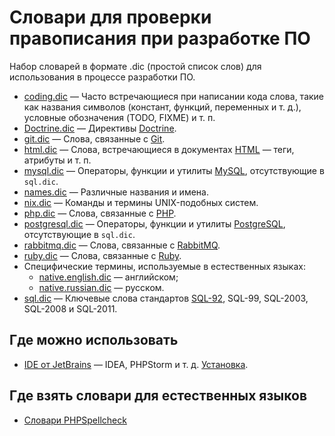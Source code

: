 # Словари для проверки правописания при разработке ПО

Набор словарей в формате .dic (простой список слов) для использования в процессе разработки ПО. 

- [coding.dic](main/coding.dic) — Часто встречающиеся при написании кода слова, такие как названия
  символов (констант, функций, переменных и т. д.), условные обозначения (TODO, FIXME) и т. п.
- [Doctrine.dic](main/Doctrine.dic) — Директивы [Doctrine](https://www.doctrine-project.org/).
- [git.dic](main/git.dic) — Слова, связанные с [Git](https://git-scm.com/).
- [html.dic](main/html.dic) — Слова, встречающиеся в документах [HTML](https://www.w3.org/TR/html/) —
  теги, атрибуты и т. п.
- [mysql.dic](main/mysql.dic) — Операторы, функции и утилиты [MySQL](https://www.mysql.com/),
  отсутствующие в `sql.dic`.
- [names.dic](main/names.dic) — Различные названия и имена.
- [nix.dic](main/nix.dic) — Команды и термины UNIX-подобных систем.
- [php.dic](main/php.dic) — Слова, связанные с [PHP](http://php.net/). 
- [postgresql.dic](main/postgresql.dic) — Операторы, функции и утилиты
  [PostgreSQL](https://www.postgresql.org/), отсутствующие в `sql.dic`.
- [rabbitmq.dic](main/php.dic) — Слова, связанные с [RabbitMQ](https://www.rabbitmq.com/).
- [ruby.dic](main/ruby.dic) — Слова, связанные с [Ruby](https://www.ruby-lang.org/). 
- Специфические термины, используемые в естественных языках: 
  - [native.english.dic](main/native.english.dic) — английском;
  - [native.russian.dic](main/native.russian.dic) — русском.
- [sql.dic](main/sql.dic) — Ключевые слова стандартов
  [SQL-92](http://www.contrib.andrew.cmu.edu/~shadow/sql/sql1992.txt), SQL-99, SQL-2003, SQL-2008 и
  SQL-2011.

## Где можно использовать

- [IDE от JetBrains](https://www.jetbrains.com/products.html) — IDEA, PHPStorm и т. д.
  [Установка](https://www.jetbrains.com/help/phpstorm/spellchecking.html#configure-the-dictionaries-to-use).

## Где взять словари для естественных языков

- [Словари PHPSpellcheck](https://www.phpspellcheck.com/Download)
